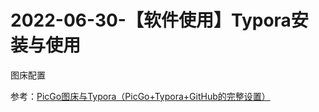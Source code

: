 # 2022-06-30-【软件使用】Typora安装与使用

图床配置

参考：[PicGo图床与Typora（PicGo+Typora+GitHub的完整设置）](https://zhuanlan.zhihu.com/p/168729465)
